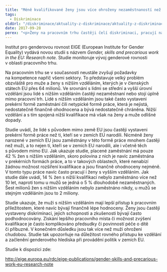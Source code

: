 ```yaml
---
title: "Méně kvalifikované ženy jsou více ohroženy nezaměstnaností než stejně kvalifikovaní muži, ukazuje studie"
tags:
  - Diskriminace
oldUrl: "/diskriminace/aktuality-z-diskriminace/aktuality-z-diskriminace-2017/mene-kvalifikovane-zeny-jsou-vice-ohrozeny-nezamestnanosti-nez-stejne-kvalifikovani-muzi/"
date: 2017-09-28
perex: "<p>Ženy na pracovním trhu častěji čelí diskriminaci, pracují na horších pozicích a jsou tak více ohroženy chudobou.</p>"
---
```


<!-- imported from the old website -->

<p>Institut pro genderovou rovnost EIGE (European Institute for Gender Equality) vydává novou studii s názvem <i>Gender, skills and precarious work in the EU: Research note.</i> Studie monitoruje vývoj genderové rovnosti v oblasti pracovního trhu. </p> <p>Na pracovním trhu se v současnosti neustále zvyšují požadavky na kompetence napříč všemi sektory. To představuje velký problém obzvláště pro muže a ženy s nižším vzděláním, kterých je v členských státech EU přes 64 milionů. Ve srovnání s lidmi se střední a vyšší úrovní vzdělání jsou lidé s nižším vzděláním častěji nezaměstnaní nebo stojí úplně mimo pracovní trh. Lidé s nižším vzděláním jsou také často vystaveni prekérní formě zaměstnání čili netypické formě práce, která je nejistá, nedostatečně finančně ohodnocena a bývá nedostatečně chráněna. Nižší vzdělání a s tím spojená nižší kvalifikace má však na ženy a muže odlišné dopady.</p> <p>Studie uvádí, že lidé s původem mimo země EU jsou častěji vystaveni prekérní formě práce než ti, kteří se v zemích EU narodili. Nicméně ženy narozené v zemích EU jsou zaměstnány v této formě práce mnohem častěji než muži, a to nejen ti, kteří se v zemích EU narodili, ale i včetně těch s původem mimo EU. Jak ukazuje studie, placené zaměstnání má pouze 42 % žen s nižším vzděláním, skoro polovina z nich je navíc zaměstnána v prekérních formách práce, a to v takových oblastech, které nenabízí žádnou možnost rozšíření kvalifikace a jsou finančně ohodnoceny nejméně. V tomto typu práce navíc často pracují i ženy s vyšším vzděláním. Jak studie dále uvádí, 14 % žen s nižší kvalifikací nebylo zaměstnáno více než 10 let, naproti tomu u mužů se jedná o 5 % dlouhodobě nezaměstnaných. Šest milionů žen s nižším vzděláním nebylo zaměstnáno nikdy, u mužů se stejným vzděláním jsou to 2 miliony.</p> <p>Studie ukazuje, že muži s nižším vzděláním mají lepší přístup k pracovním příležitostem, které navíc bývají finančně lépe hodnoceny. Ženy jsou častěji vystaveny diskriminaci, jejich schopnosti a zkušenosti bývají často podhodnocovány. Získání lepšího pracovního místa či možnost zvýšení kvalifikace je často komplikováno předsudky či povinností péče o dítě či příbuzné. V konečném důsledku jsou tak více než muži ohroženi chudobou. Studie tak upozorňuje na důležitost rovného přístupu ke vzdělání a začlenění genderového hlediska při provádění politik v zemích EU.</p> <p>Studie k dispozici zde:</p> <a title="Otevření do nového okna" href="http://eige.europa.eu/rdc/eige-publications/gender-skills-and-precarious-work-eu-research-note" target="_blank">http://eige.europa.eu/rdc/eige-publications/gender-skills-and-precarious-work-eu-research-note</a> <img alt="" src="https://www.ochrance.cz/typo3/ext/od_linkdesc/icons/external.gif" class="od_linkdesc_icon_external" />
